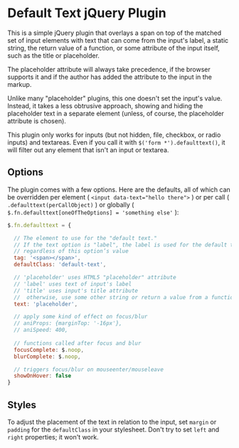 # Default Text jQuery Plugin

This is a simple jQuery plugin that overlays a span on top of the matched set of input elements with text that can come from the input's label, a static string, the return value of a function, or some attribute of the input itself, such as the title or placeholder.

The placeholder attribute will always take precedence, if the browser supports it and if the author has added the attribute to the input in the markup.

Unlike many "placeholder" plugins, this one doesn't set the input's value. Instead, it takes a less obtrusive approach, showing and hiding the placeholder text in a separate element (unless, of course, the placeholder attribute is chosen).

This plugin only works for inputs (but not hidden, file, checkbox, or radio inputs) and textareas. Even if you call it with `$('form *').defaulttext()`, it will filter out any element that isn't an input or textarea.

## Options

The plugin comes with a few options. Here are the defaults, all of which can be overridden per element ( `<input data-text="hello there">` ) or per call ( `.defaulttext(perCallObject)` ) or globally ( `$.fn.defaulttext[oneOfTheOptions] = 'something else'` ):

```js
$.fn.defaulttext = {

  // The element to use for the "default text." 
  // If the text option is "label", the label is used for the default text,
  // regardless of this option’s value
  tag: '<span></span>',
  defaultClass: 'default-text',

  // 'placeholder' uses HTML5 "placeholder" attribute
  // 'label' uses text of input's label
  // 'title' uses input's title attribute
  //  otherwise, use some other string or return a value from a function
  text: 'placeholder',

  // apply some kind of effect on focus/blur
  // aniProps: {marginTop: '-16px'},
  // aniSpeed: 400,
  
  // functions called after focus and blur
  focusComplete: $.noop,
  blurComplete: $.noop,

  // triggers focus/blur on mouseenter/mouseleave
  showOnHover: false
}
```
## Styles

To adjust the placement of the text in relation to the input, set `margin` or `padding` for the `defaultClass` in your stylesheet. Don't try to set `left` and `right` properties; it won't work.
